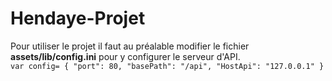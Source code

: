 # Hendaye-Projet

Pour utiliser le projet il faut au préalable modifier le fichier <b>assets/lib/config.ini</b> pour y configurer le serveur d'API.
<code>
var config= {
    "port": 80,
    "basePath": "/api",
    "HostApi": "127.0.0.1"
}
</code>

